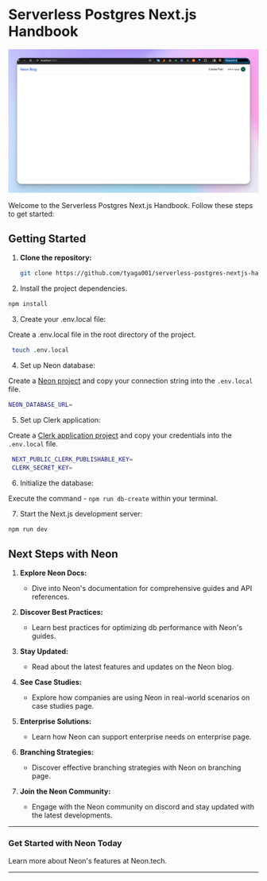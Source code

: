 # Serverless Postgres Next.js Handbook

![App Screenshot](images/app-screenshot.png)

Welcome to the Serverless Postgres Next.js Handbook. Follow these steps to get started:

## Getting Started

1. **Clone the repository:**
   ```bash
   git clone https://github.com/tyaga001/serverless-postgres-nextjs-handbook.git

2. Install the project dependencies.
  ```bash
  npm install
  ```
3. Create your .env.local file:

Create a .env.local file in the root directory of the project.

 ```bash
  touch .env.local
  ```

4. Set up Neon database:

Create a [Neon project](https://neon.tech/docs/introduction) and copy your connection string into the `.env.local` file.
  ```bash
  NEON_DATABASE_URL=
  ```
5. Set up Clerk application:

Create a [Clerk application project](https://clerk.com) and copy your credentials into the `.env.local` file.
  ```bash
   NEXT_PUBLIC_CLERK_PUBLISHABLE_KEY=
   CLERK_SECRET_KEY=
  ```
6. Initialize the database:

Execute the command - `npm run db-create` within your terminal.
  
7. Start the Next.js development server:
  ```bash
  npm run dev
  ```

## Next Steps with Neon

1. **Explore Neon Docs:**
   - Dive into <Link href="https://neon.tech/docs">Neon's documentation</Link> for comprehensive guides and API references.

2. **Discover Best Practices:**
   - Learn best practices for optimizing db performance with Neon's <Link href="https://neon.tech/guides">guides</Link>.

3. **Stay Updated:**
   - Read about the latest features and updates on the Neon <Link href="https://neon.tech/blog">blog</Link>.

4. **See Case Studies:**
   - Explore how companies are using Neon in real-world scenarios on <Link href="https://neon.tech/case-studies">case studies</Link> page.

5. **Enterprise Solutions:**
   - Learn how Neon can support enterprise needs on <Link href="https://neon.tech/enterprise">enterprise</Link> page.

6. **Branching Strategies:**
   - Discover effective branching strategies with Neon on <Link href="https://neon.tech/branching">branching</Link> page.

7. **Join the Neon Community:**
   - Engage with the Neon community on <Link href="https://neon.tech/discord">discord</Link> and stay updated with the latest developments.

---

### Get Started with Neon Today

Learn more about Neon's features at <Link href="https://neon.tech">Neon.tech</Link>.

---
